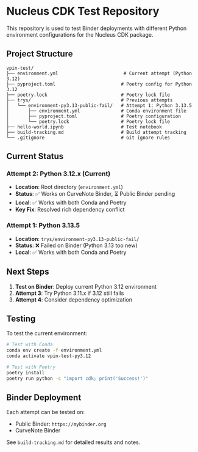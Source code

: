 # Nucleus CDK Test Repository

This repository is used to test Binder deployments with different Python environment configurations for the Nucleus CDK package.

## Project Structure

```
vpin-test/
├── environment.yml                        # Current attempt (Python 3.12)
├── pyproject.toml                        # Poetry config for Python 3.12
├── poetry.lock                           # Poetry lock file
├── trys/                                 # Previous attempts
│   └── environment-py3.13-public-fail/   # Attempt 1: Python 3.13.5
│       ├── environment.yml               # Conda environment file
│       ├── pyproject.toml                # Poetry configuration
│       └── poetry.lock                   # Poetry lock file
├── hello-world.ipynb                     # Test notebook
├── build-tracking.md                     # Build attempt tracking
└── .gitignore                            # Git ignore rules
```

## Current Status

### Attempt 2: Python 3.12.x (Current)
- **Location**: Root directory (`environment.yml`)
- **Status**: ✅ Works on CurveNote Binder, ⏳ Public Binder pending
- **Local**: ✅ Works with both Conda and Poetry
- **Key Fix**: Resolved rich dependency conflict

### Attempt 1: Python 3.13.5
- **Location**: `trys/environment-py3.13-public-fail/`
- **Status**: ❌ Failed on Binder (Python 3.13 too new)
- **Local**: ✅ Works with both Conda and Poetry

## Next Steps

1. **Test on Binder**: Deploy current Python 3.12 environment
2. **Attempt 3**: Try Python 3.11.x if 3.12 still fails
3. **Attempt 4**: Consider dependency optimization

## Testing

To test the current environment:

```bash
# Test with Conda
conda env create -f environment.yml
conda activate vpin-test-py3.12

# Test with Poetry
poetry install
poetry run python -c "import cdk; print('Success!')"
```

## Binder Deployment

Each attempt can be tested on:
- Public Binder: `https://mybinder.org`
- CurveNote Binder

See `build-tracking.md` for detailed results and notes. 